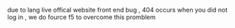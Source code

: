 due to lang live offical website front end bug , 404 occurs when you did not log in , we do fource f5 to overcome this promblem